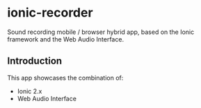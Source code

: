 # ionic-recorder
Sound recording mobile / browser hybrid app, based on the Ionic framework and the Web Audio Interface.

## Introduction

This app showcases the combination of:
* Ionic 2.x
* Web Audio Interface


